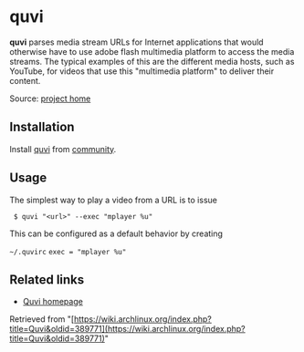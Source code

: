 # quvi

**quvi** parses media stream URLs for Internet applications that would otherwise have to use adobe flash multimedia platform to access the media streams. The typical examples of this are the different media hosts, such as YouTube, for videos that use this "multimedia platform" to deliver their content.

Source: [project home](http://quvi.sourceforge.net/)

## Installation

Install [quvi](https://www.archlinux.org/packages/?name=quvi) from [community](/index.php/Official_repositories "Official repositories").

## Usage

The simplest way to play a video from a URL is to issue

```
 $ quvi "<url>" --exec "mplayer %u"

```

This can be configured as a default behavior by creating

 `~/.quvirc`  `exec = "mplayer %u"` 

## Related links

*   [Quvi homepage](http://quvi.sourceforge.net/)

Retrieved from "[https://wiki.archlinux.org/index.php?title=Quvi&oldid=389771](https://wiki.archlinux.org/index.php?title=Quvi&oldid=389771)"